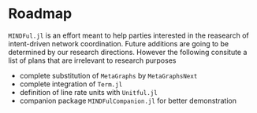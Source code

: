 # Roadmap

`MINDFul.jl` is an effort meant to help parties interested in the reasearch of intent-driven network coordination.
Future additions are going to be determined by our research directions.
However the following consitute a list of plans that are irrelevant to research purposes
- complete substitution of `MetaGraphs` by `MetaGraphsNext`
- complete integration of `Term.jl`
- definition of line rate units with `Unitful.jl`
- companion package `MINDFulCompanion.jl` for better demonstration 
